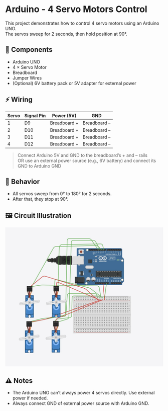 # Arduino - 4 Servo Motors Control

This project demonstrates how to control 4 servo motors using an Arduino UNO.  
The servos sweep for 2 seconds, then hold position at 90°.

## 🔧 Components

- Arduino UNO
- 4 × Servo Motor
- Breadboard
- Jumper Wires
- (Optional) 6V battery pack or 5V adapter for external power

## ⚡ Wiring

| Servo | Signal Pin | Power (5V) | GND |
|-------|------------|------------|-----|
| 1     | D9         | Breadboard + | Breadboard – |
| 2     | D10        | Breadboard + | Breadboard – |
| 3     | D11        | Breadboard + | Breadboard – |
| 4     | D12        | Breadboard + | Breadboard – |

> Connect Arduino 5V and GND to the breadboard’s + and – rails  
> OR use an external power source (e.g., 6V battery) and connect its GND to Arduino GND

## 🎯 Behavior

- All servos sweep from 0° to 180° for 2 seconds.
- After that, they stop at 90°.

## 🖼️ Circuit Illustration

![Output](./Output.jpg)

## ⚠️ Notes

- The Arduino UNO can’t always power 4 servos directly. Use external power if needed.
- Always connect GND of external power source with Arduino GND.
